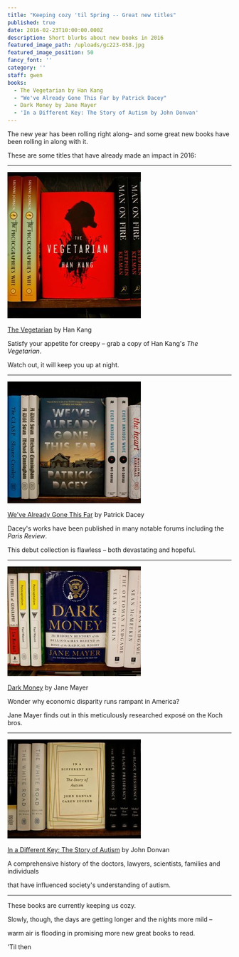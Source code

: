```yaml
---
title: "Keeping cozy 'til Spring -- Great new titles"
published: true
date: 2016-02-23T10:00:00.000Z
description: Short blurbs about new books in 2016
featured_image_path: /uploads/gc223-058.jpg
featured_image_position: 50
fancy_font: ''
category: ''
staff: gwen
books:
  - The Vegetarian by Han Kang
  - "We've Already Gone This Far by Patrick Dacey"
  - Dark Money by Jane Mayer
  - 'In a Different Key: The Story of Autism by John Donvan'
---
```


The new year has been rolling right along– and some great new books have been rolling in along with it.&nbsp;

These are some titles that have already made an impact in 2016:

---

![](/uploads/versions/plinko1-compressor---x----300-328x---.jpg)

[The Vegetarian](http://www.brooklinebooksmith-shop.com/book/9780553448184) by Han Kang

Satisfy your appetite for creepy – grab a copy of Han Kang's *The Vegetarian*.&nbsp;

Watch out, it will keep you up at night.

---

![](/uploads/versions/gc223-014-compressor---x----300-273x---.jpg)

[We've Already Gone This Far](http://www.brooklinebooksmith-shop.com/book/9781627794657) by Patrick Dacey

Dacey's works have been published in many notable forums including the *Paris Review*.&nbsp;

This debut collection is flawless – both devastating and hopeful.

---

![](/uploads/versions/gc223-047-compressor---x----300-246x---.jpg)

[Dark Money](http://www.brooklinebooksmith-shop.com/book/9780385535595) by Jane Mayer

Wonder why economic disparity runs rampant in America?

Jane Mayer finds out in this meticulously researched expos&eacute; on the Koch bros.

---

![](/uploads/versions/gc223-022-compressor---x----300-222x---.jpg)

[In a Different Key: The Story of Autism](http://www.brooklinebooksmith-shop.com/book/9780307985675) by John Donvan

A comprehensive history of the doctors, lawyers, scientists, families and individuals

that have influenced society's understanding of autism.

---

These books are currently keeping us cozy.&nbsp;

Slowly, though, the days are getting longer and the nights more mild –

warm air is flooding in promising more new great books to read.

'Til then